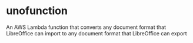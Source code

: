 # unofunction
An AWS Lambda function that converts any document format that LibreOffice can import to any document format that LibreOffice can export
